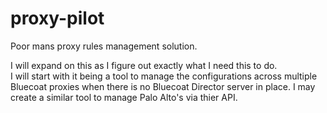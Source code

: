 proxy-pilot
===========

Poor mans proxy rules management solution.

I will expand on this as I figure out exactly what I need this to do.  
I will start with it being a tool to manage the configurations across 
multiple Bluecoat proxies when there is no Bluecoat Director server in place.
I may create a similar tool to manage Palo Alto's via thier API.